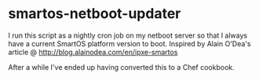# smartos-netboot-updater
I run this script as a nightly cron job on my netboot server so that I always have a current SmartOS platform version to boot.
Inspired by Alain O'Dea's article @ http://blog.alainodea.com/en/ipxe-smartos

After a while I've ended up having converted this to a Chef cookbook.
